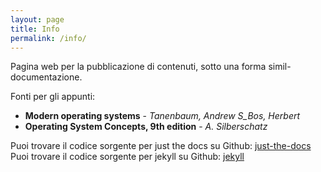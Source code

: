 ```yaml
---
layout: page
title: Info
permalink: /info/
---
```


Pagina web per la pubblicazione di contenuti, sotto una forma simil-documentazione.

Fonti per gli appunti:
- **Modern operating systems** - _Tanenbaum, Andrew S_Bos, Herbert_
- **Operating System Concepts, 9th edition** - _A. Silberschatz_

Puoi trovare il codice sorgente per just the docs su Github: [just-the-docs](https://github.com/pmarsceill/just-the-docs)
Puoi trovare il codice sorgente per jekyll su Github: [jekyll](https://github.com/jekyll/jekyll)